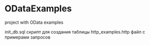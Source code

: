 # ODataExamples
project with OData examples

init_db.sql скрипт для создания таблицы
http_examples.http файл с примерами запросов

